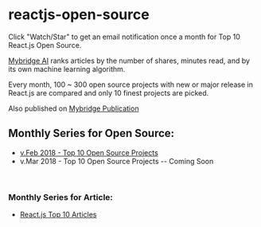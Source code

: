 # reactjs-open-source

Click "Watch/Star" to get an email notification once a month for Top 10 React.js Open Source. 

[Mybridge AI](https://www.mybridge.co) ranks articles by the number of shares, minutes read, and by its own machine learning algorithm.

Every month, 100 ~ 300 open source projects with new or major release in React.js are compared and only 10 finest projects are picked.

Also published on [Mybridge Publication](https://medium.mybridge.co)


## Monthly Series for Open Source:

* [v.Feb 2018 - Top 10 Open Source Projects](v.Feb-2018)
* v.Mar 2018 - Top 10 Open Source Projects -- Coming Soon



<br>

### Monthly Series for Article:
* [React.js Top 10 Articles](https://github.com/Mybridge/react-articles)
